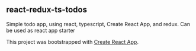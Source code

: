 ## react-redux-ts-todos

Simple todo app, using react, typescript, Create React App, and redux. Can be used as react app starter

This project was bootstrapped with [Create React App](https://github.com/facebookincubator/create-react-app).